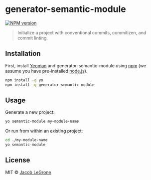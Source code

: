 # generator-semantic-module

[![NPM version][npm-image]][npm-url]

> Initialize a project with conventional commits, commitizen, and commit linting.

## Installation

First, install [Yeoman](http://yeoman.io) and generator-semantic-module using [npm](https://www.npmjs.com/) (we assume you have pre-installed [node.js](https://nodejs.org/)).

```bash
npm install -g yo
npm install -g generator-semantic-module
```

## Usage

Generate a new project:

```bash
yo semantic-module my-module-name
```

Or run from within an existing project:

```bash
cd ./my-module-name
yo semantic-module
```

## License

MIT © [Jacob LeGrone](https://jacoblegrone.com)


[npm-image]: https://badge.fury.io/js/generator-semantic-module.svg
[npm-url]: https://npmjs.org/package/generator-semantic-module
